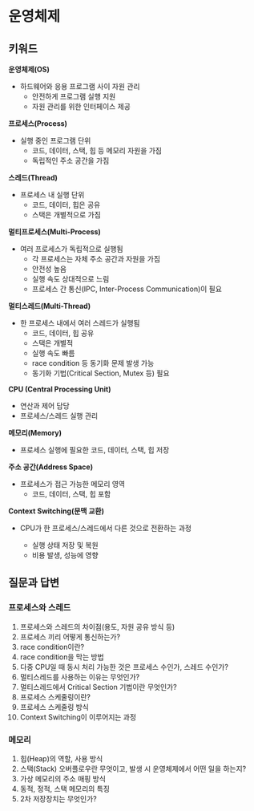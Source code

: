 # 운영체제

## 키워드

**운영체제(OS)**

- 하드웨어와 응용 프로그램 사이 자원 관리
  - 안전하게 프로그램 실행 지원
  - 자원 관리를 위한 인터페이스 제공

**프로세스(Process)**

- 실행 중인 프로그램 단위
  - 코드, 데이터, 스택, 힙 등 메모리 자원을 가짐
  - 독립적인 주소 공간을 가짐

**스레드(Thread)**

- 프로세스 내 실행 단위
  - 코드, 데이터, 힙은 공유
  - 스택은 개별적으로 가짐

**멀티프로세스(Multi-Process)**

- 여러 프로세스가 독립적으로 실행됨
  - 각 프로세스는 자체 주소 공간과 자원을 가짐
  - 안전성 높음
  - 실행 속도 상대적으로 느림
  - 프로세스 간 통신(IPC, Inter-Process Communication)이 필요

**멀티스레드(Multi-Thread)**

- 한 프로세스 내에서 여러 스레드가 실행됨
  - 코드, 데이터, 힙 공유
  - 스택은 개별적
  - 실행 속도 빠름
  - race condition 등 동기화 문제 발생 가능
  - 동기화 기법(Critical Section, Mutex 등) 필요

**CPU (Central Processing Unit)**

- 연산과 제어 담당
- 프로세스/스레드 실행 관리

**메모리(Memory)**

- 프로세스 실행에 필요한 코드, 데이터, 스택, 힙 저장

**주소 공간(Address Space)**

- 프로세스가 접근 가능한 메모리 영역
  - 코드, 데이터, 스택, 힙 포함

**Context Switching(문맥 교환)**

- CPU가 한 프로세스/스레드에서 다른 것으로 전환하는 과정

  - 실행 상태 저장 및 복원
  - 비용 발생, 성능에 영향

## 질문과 답변

### 프로세스와 스레드

1. 프로세스와 스레드의 차이점(용도, 자원 공유 방식 등)
2. 프로세스 끼리 어떻게 통신하는가?
3. race condition이란?
4. race condition을 막는 방법
5. 다중 CPU일 때 동시 처리 가능한 것은 프로세스 수인가, 스레드 수인가?
6. 멀티스레드를 사용하는 이유는 무엇인가?
7. 멀티스레드에서 Critical Section 기법이란 무엇인가?
8. 프로세스 스케줄링이란?
9. 프로세스 스케줄링 방식
10. Context Switching이 이루어지는 과정

### 메모리

1. 힙(Heap)의 역할, 사용 방식
2. 스택(Stack) 오버플로우란 무엇이고, 발생 시 운영체제에서 어떤 일을 하는지?
3. 가상 메모리의 주소 매핑 방식
4. 동적, 정적, 스택 메모리의 특징
5. 2차 저장장치는 무엇인가?
